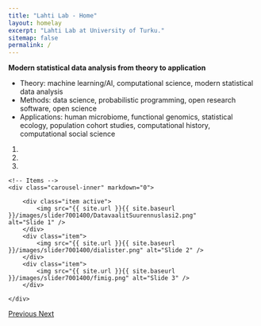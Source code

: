 ```yaml
---
title: "Lahti Lab - Home"
layout: homelay
excerpt: "Lahti Lab at University of Turku."
sitemap: false
permalink: /
---
```


**Modern statistical data analysis from theory to application**

- Theory: machine learning/AI, computational science, modern statistical data analysis  
- Methods: data science, probabilistic programming, open research software, open science
- Applications: human microbiome, functional genomics, statistical ecology, population cohort studies, computational history, computational social science




<!--<li>**PhD position open** for calls until May 26, 2017 in Computational (bio)science in KU Leuven, Belgium / University of Turku, Finland ([English](https://rekry.saima.fi/certiahome/open_job_view.html?id=00003662&did=5600&lang=en&jc=14&nav_from_open_jobs_view_new=true) / [Finnish](https://rekry.saima.fi/certiahome/open_job_view.html?id=00003662&did=5600&lang=fi&jc=14&nav_from_open_jobs_view_new=true))-->


<div markdown="0" id="carousel" class="carousel slide" data-ride="carousel" data-interval="5000" data-pause="hover" style="width: 450px">
    <!-- Menu -->
    <ol class="carousel-indicators">
        <li data-target="#carousel" data-slide-to="0" class="active"></li>
        <li data-target="#carousel" data-slide-to="1"></li>
        <li data-target="#carousel" data-slide-to="2"></li>
    </ol>

    <!-- Items -->
    <div class="carousel-inner" markdown="0">

        <div class="item active">
            <img src="{{ site.url }}{{ site.baseurl }}/images/slider7001400/DatavaalitSuurennuslasi2.png" alt="Slide 1" />	    
        </div>
        <div class="item">
            <img src="{{ site.url }}{{ site.baseurl }}/images/slider7001400/dialister.png" alt="Slide 2" />
        </div>
        <div class="item">
            <img src="{{ site.url }}{{ site.baseurl }}/images/slider7001400/fimig.png" alt="Slide 3" />
        </div>

    </div> 
  <a class="left carousel-control" href="#carousel" role="button" data-slide="prev">
    <span class="glyphicon glyphicon-chevron-left" aria-hidden="true"></span>
    <span class="sr-only">Previous</span>
  </a>
  <a class="right carousel-control" href="#carousel" role="button" data-slide="next">
    <span class="glyphicon glyphicon-chevron-right" aria-hidden="true"></span>
    <span class="sr-only">Next</span>
  </a>
</div>

<!--
**We are grateful for support from our collaborators and research funders.**

<figure class="fourth">
  <img src="{{ site.url }}{{ site.baseurl }}/images/logopic/aka.png" style="width: 100px">
  <img src="{{ site.url }}{{ site.baseurl }}/images/logopic/turun_yliopisto_logo_rgb.png" style="width: 100px">
  <img src="{{ site.url }}{{ site.baseurl }}/images/logopic/sitra.png" style="width: 110px">
  <img src="{{ site.url }}{{ site.baseurl }}/images/logopic/cost.png" style="width: 110px">
  <img src="{{ site.url }}{{ site.baseurl }}/images/logopic/kordelin.png" style="width: 70px">
  <img src="{{ site.url }}{{ site.baseurl }}/images/logopic/Blueprint1.png" style="width: 60px">              
</figure>
-->

